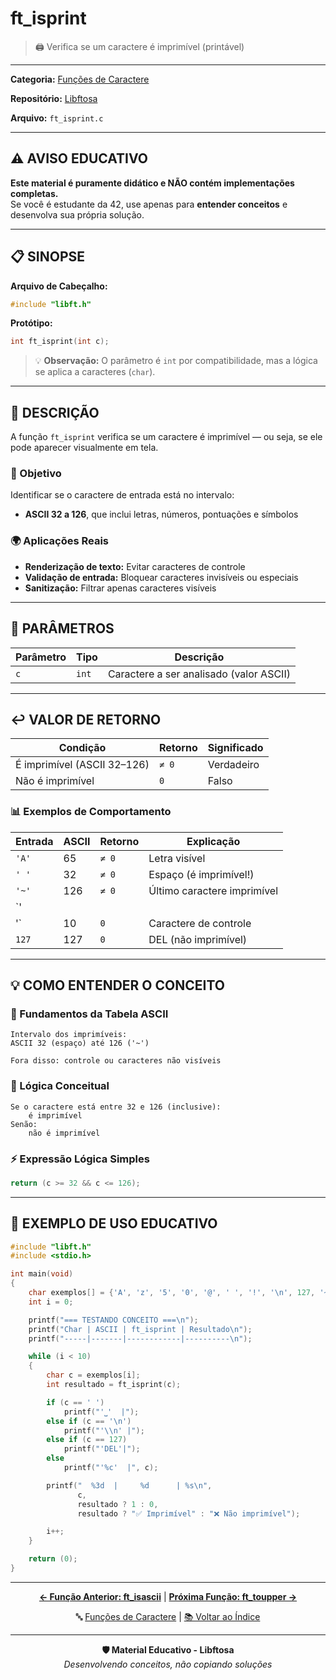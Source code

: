 # ft_isprint

> 🖨️ Verifica se um caractere é imprimível (printável)

---

**Categoria:** [Funções de Caractere](./README.md)

**Repositório:** [Libftosa](../../README.md)

**Arquivo:** `ft_isprint.c`

---

## ⚠️ AVISO EDUCATIVO

**Este material é puramente didático e NÃO contém implementações completas.**  
Se você é estudante da 42, use apenas para **entender conceitos** e desenvolva sua própria solução.

---

## 📋 SINOPSE

**Arquivo de Cabeçalho:**
```c
#include "libft.h"
```

**Protótipo:**
```c
int ft_isprint(int c);
```

> 💡 **Observação:** O parâmetro é `int` por compatibilidade, mas a lógica se aplica a caracteres (`char`).

---

## 📖 DESCRIÇÃO

A função `ft_isprint` verifica se um caractere é imprimível — ou seja, se ele pode aparecer visualmente em tela.

### 🎯 Objetivo
Identificar se o caractere de entrada está no intervalo:
- **ASCII 32 a 126**, que inclui letras, números, pontuações e símbolos

### 🌍 Aplicações Reais
- **Renderização de texto:** Evitar caracteres de controle
- **Validação de entrada:** Bloquear caracteres invisíveis ou especiais
- **Sanitização:** Filtrar apenas caracteres visíveis

---

## 🎯 PARÂMETROS

| Parâmetro | Tipo | Descrição |
|-----------|------|-----------|
| `c` | `int` | Caractere a ser analisado (valor ASCII) |

---

## ↩️ VALOR DE RETORNO

| Condição | Retorno | Significado |
|----------|---------|-------------|
| É imprimível (ASCII 32–126) | `≠ 0` | Verdadeiro |
| Não é imprimível | `0` | Falso |

### 📊 Exemplos de Comportamento

| Entrada | ASCII | Retorno | Explicação |
|---------|-------|---------|------------|
| `'A'` | 65 | `≠ 0` | Letra visível |
| `' '` | 32 | `≠ 0` | Espaço (é imprimível!) |
| `'~'` | 126 | `≠ 0` | Último caractere imprimível |
| `'
'` | 10 | `0` | Caractere de controle |
| `127` | 127 | `0` | DEL (não imprimível) |

---

## 💡 COMO ENTENDER O CONCEITO

### 🔢 Fundamentos da Tabela ASCII
```
Intervalo dos imprimíveis:
ASCII 32 (espaço) até 126 ('~')

Fora disso: controle ou caracteres não visíveis
```

### 🧠 Lógica Conceitual
```
Se o caractere está entre 32 e 126 (inclusive):
    é imprimível
Senão:
    não é imprimível
```

### ⚡ Expressão Lógica Simples
```c
return (c >= 32 && c <= 126);
```

---

## 🧪 EXEMPLO DE USO EDUCATIVO

```c
#include "libft.h"
#include <stdio.h>

int main(void)
{
    char exemplos[] = {'A', 'z', '5', '0', '@', ' ', '!', '\n', 127, '~'};
    int i = 0;

    printf("=== TESTANDO CONCEITO ===\n");
    printf("Char | ASCII | ft_isprint | Resultado\n");
    printf("-----|-------|------------|----------\n");

    while (i < 10)
    {
        char c = exemplos[i];
        int resultado = ft_isprint(c);

        if (c == ' ')
            printf("'⎵'  |");
        else if (c == '\n')
            printf("'\\n' |");
        else if (c == 127)
            printf("'DEL'|");
        else
            printf("'%c'  |", c);

        printf("  %3d  |     %d      | %s\n", 
               c, 
               resultado ? 1 : 0,
               resultado ? "✅ Imprimível" : "❌ Não imprimível");

        i++;
    }

    return (0);
}
```

---

<div align="center">

**[← Função Anterior: ft_isascii](ft_isascii.md)** | **[Próxima Função: ft_toupper →](ft_toupper.md)**



🔤 [Funções de Caractere](./README.md) | [📚 Voltar ao Índice](../../README.md)

---

**🛡️ Material Educativo - Libftosa**  
*Desenvolvendo conceitos, não copiando soluções*

</div>
